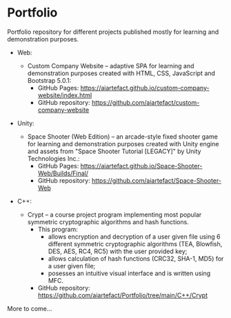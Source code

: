 # Portfolio
Portfolio repository for different projects published mostly for learning and demonstration purposes.

* Web:
	* Custom Company Website – adaptive SPA for learning and demonstration purposes created with HTML, CSS, JavaScript and Bootstrap 5.0.1:
		* GitHub Pages: https://aiartefact.github.io/custom-company-website/index.html
		* GitHub repository: https://github.com/aiartefact/custom-company-website

* Unity:
	* Space Shooter (Web Edition) – an arcade-style fixed shooter game for learning and demonstration purposes created with Unity engine and assets from "Space Shooter Tutorial \[LEGACY\]" by Unity Technologies Inc.:
		* GitHub Pages: https://aiartefact.github.io/Space-Shooter-Web/Builds/Final/
		* GitHub repository: https://github.com/aiartefact/Space-Shooter-Web

* C++:
	* Crypt – a course project program implementing most popular symmetric cryptographic algorithms and hash functions.
		* This program:
			* allows encryption and decryption of a user given file using 6 different symmetric cryptographic algorithms (TEA, Blowfish, DES, AES, RC4, RC5) with the user provided key;
			* allows calculation of hash functions (CRC32, SHA-1, MD5) for a user given file;
			* posesses an intuitive visual interface and is written using MFC.
		* GitHub repository: https://github.com/aiartefact/Portfolio/tree/main/C++/Crypt

More to come...

